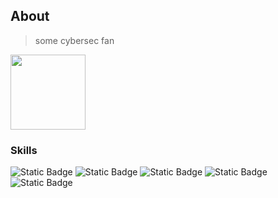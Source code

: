 ## About 

> some cybersec fan

<img src="https://disclaimer.org.au/media/pages/contents/marco-fusinato-desastres-invigilators-dispatch/invigilators-dispatch-four/dd1f75f439-1676348626/gif1smaller.gif" width="120" height="120" />


### Skills


![Static Badge](https://img.shields.io/badge/-Python-%233776AB?style=flat&logo=Python&logoColor=%233776AB&labelColor=%23ffffff)
![Static Badge](https://img.shields.io/badge/-HTML-%23E34F26?style=flat&logo=html5&logoColor=%23E34F26&labelColor=%23000000)
![Static Badge](https://img.shields.io/badge/-CSS-%231572B6?style=flat&logo=css3&logoColor=%231572B6&labelColor=%23000000)
![Static Badge](https://img.shields.io/badge/-Django-%2300780a?style=flat&logo=Django&logoColor=%2300780a&labelColor=white)
![Static Badge](https://img.shields.io/badge/-SQL-%2300bdde?style=flat&logo=postgresql&logoColor=%2300bdde&labelColor=white)
